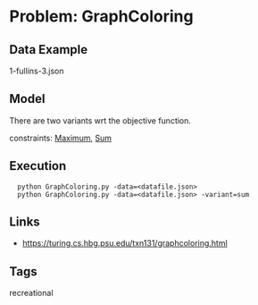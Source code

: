 # Problem: GraphColoring


## Data Example
  1-fullins-3.json

## Model
  There are two variants wrt the objective function.

  constraints: [Maximum](https://pycsp.org/documentation/constraints/Maximum), [Sum](https://pycsp.org/documentation/constraints/Sum)

## Execution
```
  python GraphColoring.py -data=<datafile.json>
  python GraphColoring.py -data=<datafile.json> -variant=sum
```

## Links
  - https://turing.cs.hbg.psu.edu/txn131/graphcoloring.html

## Tags
  recreational
